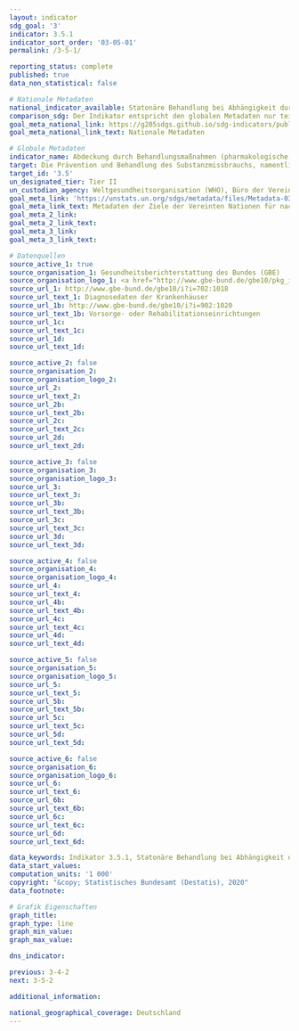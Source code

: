 ```yaml
---
layout: indicator
sdg_goal: '3'
indicator: 3.5.1
indicator_sort_order: '03-05-01'
permalink: /3-5-1/

reporting_status: complete
published: true
data_non_statistical: false

# Nationale Metadaten
national_indicator_available: Statonäre Behandlung bei Abhängigkeit durch psychoaktive Substanzen <br> Stationäre Behandlung bei Alkoholabhänigkeit
comparison_sdg: Der Indikator entspricht den globalen Metadaten nur teilweise, da nur stationäre Behandlungen berücksichtigt werden.
goal_meta_national_link: https://g205sdgs.github.io/sdg-indicators/public/MetaDe/3.5.1.pdf
goal_meta_national_link_text: Nationale Metadaten

# Globale Metadaten
indicator_name: Abdeckung durch Behandlungsmaßnahmen (pharmakologische, psychosoziale und Rehabilitations- und Nachsorgeleistungen) bei Substanzmissbrauch
target: Die Prävention und Behandlung des Substanzmissbrauchs, namentlich des Suchtstoffmissbrauchs und des schädlichen Gebrauchs von Alkohol, verstärken
target_id: '3.5'
un_designated_tier: Tier II
un_custodian_agency: Weltgesundheitsorganisation (WHO), Büro der Vereinten Nationen für Drogen- und Verbrechensbekämpfung (UNODC)
goal_meta_link: 'https://unstats.un.org/sdgs/metadata/files/Metadata-03-05-01.pdf'
goal_meta_link_text: Metadaten der Ziele der Vereinten Nationen für nachhaltige Entwicklung
goal_meta_2_link: 
goal_meta_2_link_text: 
goal_meta_3_link: 
goal_meta_3_link_text: 

# Datenquellen
source_active_1: true
source_organisation_1: Gesund­heits­bericht­erstat­tung des Bundes (GBE)
source_organisation_logo_1: <a href="http://www.gbe-bund.de/gbe10/pkg_isgbe5.prc_isgbe?p_uid=gast&p_aid=50815950&p_sprache=D"><img src="https://g205sdgs.github.io/sdg-indicators/public/logos/gbe.png" alt="Logo gbe" /></a>
source_url_1: http://www.gbe-bund.de/gbe10/i?i=702:1018
source_url_text_1: Diagnosedaten der Krankenhäuser
source_url_1b: http://www.gbe-bund.de/gbe10/i?i=902:1020
source_url_text_1b: Vorsorge- oder Rehabilitationseinrichtungen
source_url_1c: 
source_url_text_1c: 
source_url_1d: 
source_url_text_1d: 

source_active_2: false
source_organisation_2: 
source_organisation_logo_2: 
source_url_2: 
source_url_text_2: 
source_url_2b: 
source_url_text_2b: 
source_url_2c: 
source_url_text_2c: 
source_url_2d: 
source_url_text_2d: 

source_active_3: false
source_organisation_3: 
source_organisation_logo_3: 
source_url_3: 
source_url_text_3: 
source_url_3b: 
source_url_text_3b: 
source_url_3c: 
source_url_text_3c: 
source_url_3d: 
source_url_text_3d: 

source_active_4: false
source_organisation_4: 
source_organisation_logo_4: 
source_url_4: 
source_url_text_4: 
source_url_4b: 
source_url_text_4b: 
source_url_4c: 
source_url_text_4c: 
source_url_4d: 
source_url_text_4d: 

source_active_5: false
source_organisation_5: 
source_organisation_logo_5: 
source_url_5: 
source_url_text_5: 
source_url_5b: 
source_url_text_5b: 
source_url_5c: 
source_url_text_5c: 
source_url_5d: 
source_url_text_5d: 

source_active_6: false
source_organisation_6: 
source_organisation_logo_6: 
source_url_6: 
source_url_text_6: 
source_url_6b: 
source_url_text_6b: 
source_url_6c: 
source_url_text_6c: 
source_url_6d: 
source_url_text_6d: 

data_keywords: Indikator 3.5.1, Statonäre Behandlung bei Abhängigkeit durch psychoaktive Substanzen, Stationäre Behandlung bei Alkoholabhänigkeit, Drogensucht, Drogenentzug, Weltgesundheitsorganisation (WHO), Büro der Vereinten Nationen für Drogen- und Verbrechensbekämp
data_start_values:
computation_units: '1 000'
copyright: "&copy; Statistisches Bundesamt (Destatis), 2020"
data_footnote: 

# Grafik Eigenschaften
graph_title: 
graph_type: line
graph_min_value: 
graph_max_value: 

dns_indicator: 

previous: 3-4-2
next: 3-5-2

additional_information: 

national_geographical_coverage: Deutschland
---
```



